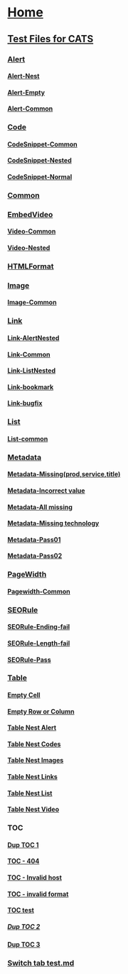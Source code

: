 
# [Home](index.md)
## [Test Files for CATS](index.md)
### [Alert](Alert-cases/Index.md)
#### [Alert-Nest](Alert-cases/Alert_Nested.md)
#### [Alert-Empty](Alert-cases/Alert_Empty.md)
#### [Alert-Common](Alert-cases/Alert_Common.md)

### [Code](CodeSnippet-Cases/Index.md)
#### [CodeSnippet-Common](CodeSnippet-Cases/CodeSnippet_Common.md)
#### [CodeSnippet-Nested](CodeSnippet-Cases/CodeSnippet_Nested.md)
#### [CodeSnippet-Normal](CodeSnippet-Cases/CodeSnippet_Normal.md)

### [Common](Common-Cases/Index.md)

### [EmbedVideo](EmbedVideo-Cases/Index.md)
#### [Video-Common](EmbedVideo-Cases/Video_Common.md)
#### [Video-Nested](EmbedVideo-Cases/Video_Nested.md)

### [HTMLFormat](HTMLFormat-Cases/Index.md)

### [Image](Image-Cases/index.md)
#### [Image-Common](Image-Cases/Image_Common.md)

### [Link](Link-Cases/Index.md)
#### [Link-AlertNested](Link-Cases/Link_AlertNested.md)
#### [Link-Common](Link-Cases/Link_Common.md)
#### [Link-ListNested](Link-Cases/Link_ListNested.md)
#### [Link-bookmark](Link-Cases/Link_bookmark.md)
#### [Link-bugfix](Link-Cases/Link_bugfix.md)

### [List](List-Cases/Index.md)
#### [List-common](List-Cases/List.md)

### [Metadata](Metadata-Cases/Index.md)
#### [Metadata-Missing(prod,service,title)](Metadata-Cases/Meta1.md)
#### [Metadata-Incorrect value](Metadata-Cases/Meta2.md)
#### [Metadata-All missing](Metadata-Cases/Meta3.md)
#### [Metadata-Missing technology](Metadata-Cases/Meta4.md)
#### [Metadata-Pass01](Metadata-Cases/Meta5.md)
#### [Metadata-Pass02](Metadata-Cases/Meta6.md)

### [PageWidth](PageWidth-Cases/Index.md)
#### [Pagewidth-Common](PageWidth-Cases/Pagewidth.md)

### [SEORule](SEORule-Cases/Index.md)
#### [SEORule-Ending-fail](SEORule-Cases/SEORule1.md)
#### [SEORule-Length-fail](SEORule-Cases/SEORule2.md)
#### [SEORule-Pass](SEORule-Cases/SEORule3.md)

### [Table](Table-Cases/Index.md)
#### [Empty Cell](Table-Cases/Empty-Cells.md)
#### [Empty Row or Column](Table-Cases/Empty-Row-or-Column.md)
#### [Table Nest Alert](Table-Cases/Table-Nest-Alert.md)
#### [Table Nest Codes](Table-Cases/Table-Nest-Codes.md)
#### [Table Nest Images](Table-Cases/Table-Nest-Images.md)
#### [Table Nest Links](Table-Cases/Table-Nest-Links.md)
#### [Table Nest List](Table-Cases/Table-Nest-List.md)
#### [Table Nest Video](Table-Cases/Table-Nest-Video.md)

### [TOC](TOC-Cases/index.md)
#### [Dup TOC 1](TOC-Cases/BrokenTOC-dupTest.md)
#### [TOC - 404](TOC-Cases/inde.md)
#### [TOC - Invalid host](https://review.docs.microsoft.com0000/en-us/azure/)
#### [TOC - invalid format](ttps://review.docs.microsoft.com/en-us/azure/)
#### [TOC test](TOC-Cases/TOCTest.md)
##### [Dup TOC 2](TOC-Cases/BrokenTOC-dupTest.md)
#### [Dup TOC 3](TOC-Cases/BrokenTOC-dupTest.md)

### [Switch tab test.md](Switch-tab-test.md.md)
